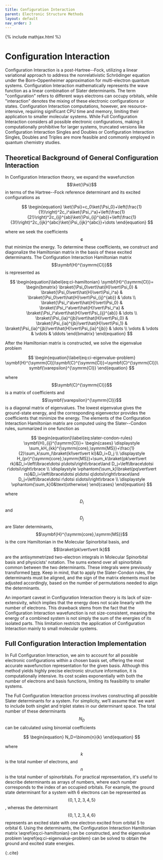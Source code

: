 ```yaml
---
title: Configuration Interaction
parent: Electronic Structure Methods
layout: default
nav_order: 3
---
```

{% include mathjax.html %}

# Configuration Interaction

Configuration Interaction is a post-Hartree--Fock, utilizing a linear variational approach to address the nonrelativistic Schrödinger equation under the Born–Oppenheimer approximation for multi-electron quantum systems. Configuration Interaction mathematically represents the wave function as a linear combination of Slater determinants. The term "configuration" refers to different ways electrons can occupy orbitals, while "interaction" denotes the mixing of these electronic configurations or states. Configuration Interaction computations, however, are resource-intensive, requiring significant CPU time and memory, limiting their application to smaller molecular systems. While Full Configuration Interaction considers all possible electronic configurations, making it computationally prohibitive for larger systems, truncated versions like Configuration Interaction Singles and Doubles or Configuration Interaction Singles, Doubles and Triples are more feasible and commonly employed in quantum chemistry studies.

## Theoretical Background of General Configuration Interaction

In Configuration Interaction theory, we expand the wavefunction $$\ket{\Psi}$$ in terms of the Hartree--Fock reference determinant and its excited configurations as

$$
\begin{equation}
\ket{\Psi}=c_0\ket{\Psi_0}+\left(\frac{1}{1!}\right)^2c_i^a\ket{\Psi_i^a}+\left(\frac{1}{2!}\right)^2c_{ij}^{ab}\ket{\Psi_{ij}^{ab}}+\left(\frac{1}{3!}\right)^2c_{ijk}^{abc}\ket{\Psi_{ijk}^{abc}}+\dots
\end{equation}
$$

where we seek the coefficients $$\symbf{c}$$ that minimize the energy. To determine these coefficients, we construct and diagonalize the Hamiltonian matrix in the basis of these excited determinants. The Configuration Interaction Hamiltonian matrix $$\symbf{H}^{\symrm{CI}}$$ is represented as

$$
\begin{equation}\label{eq:ci-hamiltonian}
\symbf{H}^{\symrm{CI}}=
\begin{bmatrix}
\braket{\Psi_0\vert\hat{H}\vert\Psi_0} & \braket{\Psi_0\vert\hat{H}\vert\Psi_i^a} & \braket{\Psi_0\vert\hat{H}\vert\Psi_{ij}^{ab}} & \dots \\
\braket{\Psi_i^a\vert\hat{H}\vert\Psi_0} & \braket{\Psi_i^a\vert\hat{H}\vert\Psi_i^a} & \braket{\Psi_i^a\vert\hat{H}\vert\Psi_{ij}^{ab}} & \dots \\
\braket{\Psi_{ia}^{jb}\vert\hat{H}\vert\Psi_0} & \braket{\Psi_{ia}^{jb}\vert\hat{H}\vert\Psi_1} & \braket{\Psi_{ia}^{jb}\vert\hat{H}\vert\Psi_{ia}^{jb}} & \dots \\
\vdots & \vdots & \vdots & \ddots
\end{bmatrix}
\end{equation}
$$

After the Hamiltonian matrix is constructed, we solve the eigenvalue problem

$$
\begin{equation}\label{eq:ci-eigenvalue-problem}
\symbf{H}^{\symrm{CI}}\symbf{C}^{\symrm{CI}}=\symbf{C}^{\symrm{CI}}\symbf{\varepsilon}^{\symrm{CI}}
\end{equation}
$$

where $$\symbf{C}^{\symrm{CI}}$$ is a matrix of coefficients and $$\symbf{\varepsilon}^{\symrm{CI}}$$ is a diagonal matrix of eigenvalues. The lowest eigenvalue gives the ground-state energy, and the corresponding eigenvector provides the coefficients that minimize the energy. The elements of the Configuration Interaction Hamiltonian matrix are computed using the Slater--Condon rules, summarized in one function as

$$
\begin{equation}\label{eq:slater-condon-rules}
\symbf{H}_{ij}^{\symrm{CI}}=
\begin{cases} 
\displaystyle \sum_kH_{kk}^{\symrm{core},\symrm{MS}}+\frac{1}{2}\sum_k\sum_l\braket{kl\vert\vert kl}&D_i=D_j \\
\displaystyle H_{pr}^{\symrm{core},\symrm{MS}}+\sum_k\braket{pk\vert\vert rk}&D_i=\left\lbrace\dotsi p\dotsi\right\rbrace\land D_j=\left\lbrace\dotsi r\dotsi\right\rbrace \\
\displaystyle \vphantom{\sum_k}\braket{pq\vert\vert rs}&D_i=\left\lbrace\dotsi p\dotsi q\dotsi\right\rbrace\land D_j=\left\lbrace\dotsi r\dotsi s\dotsi\right\rbrace \\
\displaystyle \vphantom{\sum_k}0&\text{otherwise}
\end{cases}
\end{equation}
$$

where $$D_i$$ and $$D_j$$ are Slater determinants, $$\symbf{H}^{\symrm{core},\symrm{MS}}$$ is the core Hamiltonian in the Molecular Spinorbital basis, and $$\braket{pk\vert\vert lk}$$ are the antisymmetrized two-electron integrals in Molecular Spinorbital basis and physicists' notation. The sums extend over all spinorbitals common between the two determinants. These integrals were previously transformed [here](hartree_fock.html#integral-transforms-to-the-basis-of-molecular-spinorbitals)<!--in Section \ref{sec:integral_transform}-->. Keep in mind, that to apply the Slater-Condon rules, the determinants must be aligned, and the sign of the matrix elements must be adjusted accordingly, based on the number of permutations needed to align the determinants.

An important caveat in Configuration Interaction theory is its lack of size-extensivity, which implies that the energy does not scale linearly with the number of electrons. This drawback stems from the fact that the Configuration Interaction wavefunction is not size-consistent, meaning the energy of a combined system is not simply the sum of the energies of its isolated parts. This limitation restricts the application of Configuration Interaction mainly to small molecular systems.

## Full Configuration Interaction Implementation

In Full Configuration Interaction, we aim to account for all possible electronic configurations within a chosen basis set, offering the most accurate wavefunction representation for the given basis. Although this method yields highly precise electronic structure information, it is computationally intensive. Its cost scales exponentially with both the number of electrons and basis functions, limiting its feasibility to smaller systems.

The Full Configuration Interaction process involves constructing all possible Slater determinants for a system. For simplicity, we’ll assume that we want to include both singlet and triplet states in our determinant space. The total number of these determinants $$N_D$$ can be calculated using binomial coefficients

$$
\begin{equation}
N_D=\binom{n}{k}
\end{equation}
$$

where $$k$$ is the total number of electrons, and $$n$$ is the total number of spinorbitals. For practical representation, it's useful to describe determinants as arrays of numbers, where each number corresponds to the index of an occupied orbitals. For example, the ground state determinant for a system with 6 electrons can be represented as $$\left\lbrace 0,1,2,3,4,5\right\rbrace$$, whereas the determinant $$\left\lbrace 0,1,2,3,4,6\right\rbrace$$ represents an excited state with one electron excited from orbital 5 to orbital 6. Using the determinants, the Configuration Interaction Hamiltonian matrix \eqref{eq:ci-hamiltonian} can be constructed, and the eigenvalue problem \eqref{eq:ci-eigenvalue-problem} can be solved to obtain the ground and excited state energies.

{:.cite}
